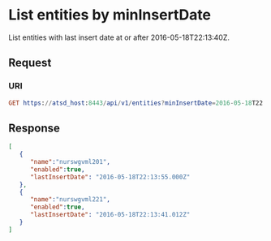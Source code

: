 # List entities by minInsertDate

List entities with last insert date at or after 2016-05-18T22:13:40Z.

## Request

### URI

```elm
GET https://atsd_host:8443/api/v1/entities?minInsertDate=2016-05-18T22:13:40.000Z
```

## Response

```json
[
   {
      "name":"nurswgvml201",
      "enabled":true,
      "lastInsertDate": "2016-05-18T22:13:55.000Z"
   },
   {
      "name":"nurswgvml221",
      "enabled":true,
      "lastInsertDate": "2016-05-18T22:13:41.012Z"
   }
]
```
